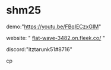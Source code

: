 # shm25
demo:"https://youtu.be/FBqIECzxGIM"


website: " [flat-wave-3482.on.fleek.co/](https://flat-wave-3482.on.fleek.co/)   "


discord:"itztarunk51#8716"

cp

